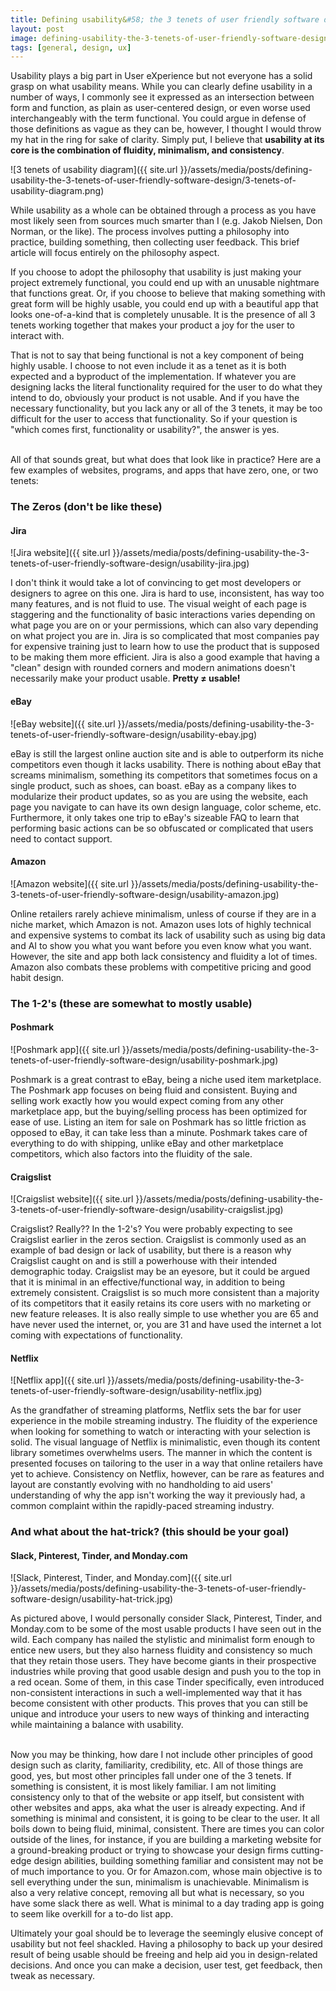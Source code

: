 ```yaml
---
title: Defining usability&#58; the 3 tenets of user friendly software design
layout: post
image: defining-usability-the-3-tenets-of-user-friendly-software-design/header.jpg
tags: [general, design, ux]
---
```


Usability plays a big part in User eXperience but not everyone has a solid grasp on what usability means. While you can clearly define usability in a number of ways, I commonly see it expressed as an intersection between form and function, as plain as user-centered design, or even worse used interchangeably with the term functional.<!--more--> You could argue in defense of those definitions as vague as they can be, however, I thought I would throw my hat in the ring for sake of clarity. Simply put, I believe that **usability at its core is the combination of fluidity, minimalism, and consistency**.

![3 tenets of usability diagram]({{ site.url }}/assets/media/posts/defining-usability-the-3-tenets-of-user-friendly-software-design/3-tenets-of-usability-diagram.png)

While usability as a whole can be obtained through a process as you have most likely seen from sources much smarter than I (e.g. Jakob Nielsen, Don Norman, or the like). The process involves putting a philosophy into practice, building something, then collecting user feedback. This brief article will focus entirely on the philosophy aspect.

If you choose to adopt the philosophy that usability is just making your project extremely functional, you could end up with an unusable nightmare that functions great. Or, if you choose to believe that making something with great form will be highly usable, you could end up with a beautiful app that looks one-of-a-kind that is completely unusable. It is the presence of all 3 tenets working together that makes your product a joy for the user to interact with.

That is not to say that being functional is not a key component of being highly usable. I choose to not even include it as a tenet as it is both expected and a byproduct of the implementation. If whatever you are designing lacks the literal functionality required for the user to do what they intend to do, obviously your product is not usable. And if you have the necessary functionality, but you lack any or all of the 3 tenets, it may be too difficult for the user to access that functionality. So if your question is "which comes first, functionality or usability?", the answer is yes.

<br/>
All of that sounds great, but what does that look like in practice? Here are a few examples of websites, programs, and apps that have zero, one, or two tenets:

### The Zeros (don't be like these)

#### Jira
![Jira website]({{ site.url }}/assets/media/posts/defining-usability-the-3-tenets-of-user-friendly-software-design/usability-jira.jpg)

I don't think it would take a lot of convincing to get most developers or designers to agree on this one. Jira is hard to use, inconsistent, has way too many features, and is not fluid to use. The visual weight of each page is staggering and the functionality of basic interactions varies depending on what page you are on or your permissions, which can also vary depending on what project you are in. Jira is so complicated that most companies pay for expensive training just to learn how to use the product that is supposed to be making them more efficient. Jira is also a good example that having a "clean" design with rounded corners and modern animations doesn't necessarily make your product usable. **Pretty ≠ usable!**

#### eBay
![eBay website]({{ site.url }}/assets/media/posts/defining-usability-the-3-tenets-of-user-friendly-software-design/usability-ebay.jpg)

eBay is still the largest online auction site and is able to outperform its niche competitors even though it lacks usability. There is nothing about eBay that screams minimalism, something its competitors that sometimes focus on a single product, such as shoes, can boast. eBay as a company likes to modularize their product updates, so as you are using the website, each page you navigate to can have its own design language, color scheme, etc. Furthermore, it only takes one trip to eBay's sizeable FAQ to learn that performing basic actions can be so obfuscated or complicated that users need to contact support.

#### Amazon
![Amazon website]({{ site.url }}/assets/media/posts/defining-usability-the-3-tenets-of-user-friendly-software-design/usability-amazon.jpg)

Online retailers rarely achieve minimalism, unless of course if they are in a niche market, which Amazon is not. Amazon uses lots of highly technical and expensive systems to combat its lack of usability such as using big data and AI to show you what you want before you even know what you want. However, the site and app both lack consistency and fluidity a lot of times. Amazon also combats these problems with competitive pricing and good habit design.

### The 1-2's (these are somewhat to mostly usable)

#### Poshmark
![Poshmark app]({{ site.url }}/assets/media/posts/defining-usability-the-3-tenets-of-user-friendly-software-design/usability-poshmark.jpg)

Poshmark is a great contrast to eBay, being a niche used item marketplace. The Poshmark app focuses on being fluid and consistent. Buying and selling work exactly how you would expect coming from any other marketplace app, but the buying/selling process has been optimized for ease of use. Listing an item for sale on Poshmark has so little friction as opposed to eBay, it can take less than a minute. Poshmark takes care of everything to do with shipping, unlike eBay and other marketplace competitors, which also factors into the fluidity of the sale.

#### Craigslist
![Craigslist website]({{ site.url }}/assets/media/posts/defining-usability-the-3-tenets-of-user-friendly-software-design/usability-craigslist.jpg)

Craigslist? Really?? In the 1-2's? You were probably expecting to see Craigslist earlier in the zeros section. Craigslist is commonly used as an example of bad design or lack of usability, but there is a reason why Craigslist caught on and is still a powerhouse with their intended demographic today. Craigslist may be an eyesore, but it could be argued that it is minimal in an effective/functional way, in addition to being extremely consistent. Craigslist is so much more consistent than a majority of its competitors that it easily retains its core users with no marketing or new feature releases. It is also really simple to use whether you are 65 and have never used the internet, or, you are 31 and have used the internet a lot coming with expectations of functionality.

#### Netflix
![Netflix app]({{ site.url }}/assets/media/posts/defining-usability-the-3-tenets-of-user-friendly-software-design/usability-netflix.jpg)

As the grandfather of streaming platforms, Netflix sets the bar for user experience in the mobile streaming industry. The fluidity of the experience when looking for something to watch or interacting with your selection is solid. The visual language of Netflix is minimalistic, even though its content library sometimes overwhelms users. The manner in which the content is presented focuses on tailoring to the user in a way that online retailers have yet to achieve. Consistency on Netflix, however, can be rare as features and layout are constantly evolving with no handholding to aid users' understanding of why the app isn't working the way it previously had, a common complaint within the rapidly-paced streaming industry.

### And what about the hat-trick? (this should be your goal)

#### Slack, Pinterest, Tinder, and Monday.com
![Slack, Pinterest, Tinder, and Monday.com]({{ site.url }}/assets/media/posts/defining-usability-the-3-tenets-of-user-friendly-software-design/usability-hat-trick.jpg)

As pictured above, I would personally consider Slack, Pinterest, Tinder, and Monday.com to be some of the most usable products I have seen out in the wild. Each company has nailed the stylistic and minimalist form enough to entice new users, but they also harness fluidity and consistency so much that they retain those users. They have become giants in their prospective industries while proving that good usable design and push you to the top in a red ocean. Some of them, in this case Tinder specifically, even introduced non-consistent interactions in such a well-implemented way that it has become consistent with other products. This proves that you can still be unique and introduce your users to new ways of thinking and interacting while maintaining a balance with usability.

<br/>
Now you may be thinking, how dare I not include other principles of good design such as clarity, familiarity, credibility, etc. All of those things are good, yes, but most other principles fall under one of the 3 tenets. If something is consistent, it is most likely familiar. I am not limiting consistency only to that of the website or app itself, but consistent with other websites and apps, aka what the user is already expecting. And if something is minimal and consistent, it is going to be clear to the user. It all boils down to being fluid, minimal, consistent. There are times you can color outside of the lines, for instance, if you are building a marketing website for a ground-breaking product or trying to showcase your design firms cutting-edge design abilities, building something familiar and consistent may not be of much importance to you. Or for Amazon.com, whose main objective is to sell everything under the sun, minimalism is unachievable. Minimalism is also a very relative concept, removing all but what is necessary, so you have some slack there as well. What is minimal to a day trading app is going to seem like overkill for a to-do list app.

Ultimately your goal should be to leverage the seemingly elusive concept of usability but not feel shackled. Having a philosophy to back up your desired result of being usable should be freeing and help aid you in design-related decisions. And once you can make a decision, user test, get feedback, then tweak as necessary.
